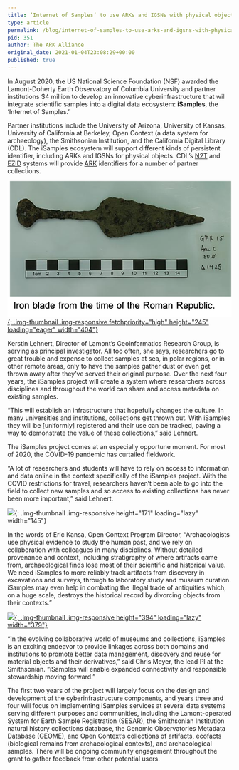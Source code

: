```yaml
---
title: ‘Internet of Samples’ to use ARKs and IGSNs with physical objects
type: article
permalink: /blog/internet-of-samples-to-use-arks-and-igsns-with-physical-objects/
pid: 351
author: The ARK Alliance
original_date: 2021-01-04T23:08:29+00:00
published: true
---
```


In August 2020, the US National Science Foundation (NSF) awarded the
Lamont-Doherty Earth Observatory of Columbia University and partner
institutions $4 million to develop an innovative cyberinfrastructure that will
integrate scientific samples into a digital data ecosystem: **iSamples**, the
‘Internet of Samples.’

Partner institutions include the University of Arizona, University of Kansas,
University of California at Berkeley, Open Context (a data system for
archaeology), the Smithsonian Institution, and the California Digital Library
(CDL). The iSamples ecosystem will support different kinds of persistent
identifier, including ARKs and IGSNs for physical objects. CDL’s [N2T] and
[EZID] systems will provide [ARK] identifiers for a number of partner
collections.

[![Iron blade from the time of the Roman Republic.]{: .img-thumbnail .img-responsive fetchpriority="high" height="245" loading="eager" width="404"}][1]

Kerstin Lehnert, Director of Lamont’s Geoinformatics Research Group, is
serving as principal investigator. All too often, she says, researchers go to
great trouble and expense to collect samples at sea, in polar regions, or in
other remote areas, only to have the samples gather dust or even get thrown
away after they’ve served their original purpose. Over the next four years,
the iSamples project will create a system where researchers across disciplines
and throughout the world can share and access metadata on existing samples.

“This will establish an infrastructure that hopefully changes the culture. In
many universities and institutions, collections get thrown out. With iSamples
they will be \[uniformly\] registered and their use can be tracked, paving a
way to demonstrate the value of these collections,” said Lehnert.

The iSamples project comes at an especially opportune moment. For most of
2020, the COVID-19 pandemic has curtailed fieldwork.

“A lot of researchers and students will have to rely on access to information
and data online in the context specifically of the iSamples project. With the
COVID restrictions for travel, researchers haven’t been able to go into the
field to collect new samples and so access to existing collections has never
been more important,” said Lehnert.

![][2]{: .img-thumbnail .img-responsive height="171" loading="lazy" width="145"}

In the words of Eric Kansa, Open Context Program Director, “Archaeologists use
physical evidence to study the human past, and we rely on collaboration with
colleagues in many disciplines. Without detailed provenance and context,
including stratigraphy of where artifacts came from, archaeological finds lose
most of their scientific and historical value. We need iSamples to more
reliably track artifacts from discovery in excavations and surveys, through to
laboratory study and museum curation. iSamples may even help in combating the
illegal trade of antiquities which, on a huge scale, destroys the historical
record by divorcing objects from their contexts.”

[![][3]{: .img-thumbnail .img-responsive height="394" loading="lazy" width="379"}][4]

“In the evolving collaborative world of museums and collections, iSamples is
an exciting endeavor to provide linkages across both domains and institutions
to promote better data management, discovery and reuse for material objects
and their derivatives,” said Chris Meyer, the lead PI at the Smithsonian.
“iSamples will enable expanded connectivity and responsible stewardship moving
forward.”

The first two years of the project will largely focus on the design and
development of the cyberinfrastructure components, and years three and four
will focus on implementing iSamples services at several data systems serving
different purposes and communities, including the Lamont-operated System for
Earth Sample Registration (SESAR), the Smithsonian Institution natural history
collections database, the Genomic Observatories Metadata Database (GEOME), and
Open Context’s collections of artifacts, ecofacts (biological remains from
archaeological contexts), and archaeological samples. There will be ongoing
community engagement throughout the grant to gather feedback from other
potential users.

[N2T]: https://n2t.net/
[EZID]: https://ezid.cdlib.org/
[ARK]: /
[Iron blade from the time of the Roman Republic.]: ../../assets/images/posts/2021-01-04-internet-of-samples-to-use-arks-and-igsns-with-physical-objects/iron_blade_roman.png
[1]: https://n2t.net/ark:/28722/k2tt4vh8s
[2]: ../../assets/images/posts/2021-01-04-internet-of-samples-to-use-arks-and-igsns-with-physical-objects/ekansa.png
[3]: ../../assets/images/posts/2021-01-04-internet-of-samples-to-use-arks-and-igsns-with-physical-objects/SI_biosample.png
[4]: http://n2t.net/ark:/65665/337856f1a-655e-4ad7-8b1e-f10a16dfb6e3
